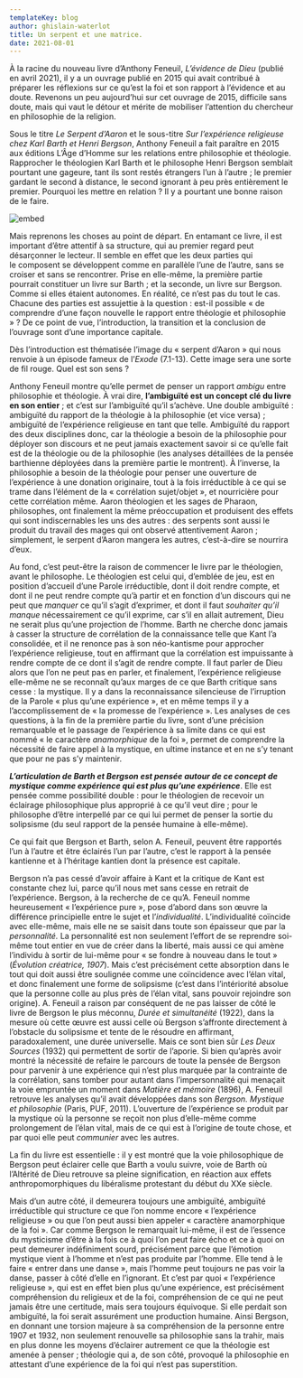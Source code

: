 ```yaml
---
templateKey: blog
author: ghislain-waterlot
title: Un serpent et une matrice.
date: 2021-08-01
---
```

À la racine du nouveau livre d’Anthony Feneuil, *L’évidence de Dieu* (publié en avril 2021), il y a un ouvrage publié en 2015 qui avait contribué à préparer les réflexions sur ce qu’est la foi et son rapport à l’évidence et au doute. Revenons un peu aujourd’hui sur cet ouvrage de 2015, difficile sans doute, mais qui vaut le détour et mérite de mobiliser l’attention du chercheur en philosophie de la religion.

Sous le titre *Le Serpent d’Aaron* et le sous-titre *Sur l’expérience religieuse chez Karl Barth et Henri Bergson*, Anthony Feneuil a fait paraître en 2015 aux éditions L’Âge d’Homme sur les relations entre philosophie et théologie. Rapprocher le théologien Karl Barth et le philosophe Henri Bergson semblait pourtant une gageure, tant ils sont restés étrangers l’un à l’autre ; le premier gardant le second à distance, le second ignorant à peu près entièrement le premier. Pourquoi les mettre en relation ? Il y a pourtant une bonne raison de le faire.

![embed](/img/le-serpent-d-aaron.jpg "embed")

Mais reprenons les choses au point de départ. En entamant ce livre, il est important d’être attentif à sa structure, qui au premier regard peut désarçonner le lecteur. Il semble en effet que les deux parties qui le composent se développent comme en parallèle l’une de l’autre, sans se croiser et sans se rencontrer. Prise en elle-même, la première partie pourrait constituer un livre sur Barth ; et la seconde, un livre sur Bergson. Comme si elles étaient autonomes. En réalité, ce n’est pas du tout le cas. Chacune des parties est assujettie à la question : est-il possible « de comprendre d’une façon nouvelle le rapport entre théologie et philosophie » ? De ce point de vue, l’introduction, la transition et la conclusion de l’ouvrage sont d’une importance capitale.

Dès l’introduction est thématisée l’image du « serpent d’Aaron » qui nous renvoie à un épisode fameux de l’*Exode* (7.1-13). Cette image sera une sorte de fil rouge. Quel est son sens ?

Anthony Feneuil montre qu’elle permet de penser un rapport *ambigu* entre philosophie et théologie. À vrai dire, **l’ambiguïté est un concept clé du livre en son entier** ; et c’est sur l’ambiguïté qu’il s’achève. Une double ambiguïté : ambiguïté du rapport de la théologie à la philosophie (et vice versa) ; ambiguïté de l’expérience religieuse en tant que telle. Ambiguïté du rapport des deux disciplines donc, car la théologie a besoin de la philosophie pour déployer son discours et ne peut jamais exactement savoir si ce qu’elle fait est de la théologie ou de la philosophie (les analyses détaillées de la pensée barthienne déployées dans la première partie le montrent). À l’inverse, la philosophie a besoin de la théologie pour penser une ouverture de l’expérience à une donation originaire, tout à la fois irréductible à ce qui se trame dans l’élément de la « corrélation sujet/objet », et nourricière pour cette corrélation même. Aaron théologien et les sages de Pharaon, philosophes, ont finalement la même préoccupation et produisent des effets qui sont indiscernables les uns des autres : des serpents sont aussi le produit du travail des mages qui ont observé attentivement Aaron ; simplement, le serpent d’Aaron mangera les autres, c’est-à-dire se nourrira d’eux.

Au fond, c’est peut-être la raison de commencer le livre par le théologien, avant le philosophe. Le théologien est celui qui, d’emblée de jeu, est en position d’accueil d’une Parole irréductible, dont il doit rendre compte, et dont il ne peut rendre compte qu’à partir et en fonction d’un discours qui ne peut que *manquer* ce qu’il s’agit d’exprimer, et dont il faut *souhaiter qu’il manque* nécessairement ce qu’il exprime, car s’il en allait autrement, Dieu ne serait plus qu’une projection de l’homme. Barth ne cherche donc jamais à casser la structure de corrélation de la connaissance telle que Kant l’a consolidée, et il ne renonce pas à son néo-kantisme pour approcher l’expérience religieuse, tout en affirmant que la corrélation est impuissante à rendre compte de ce dont il s’agit de rendre compte. Il faut parler de Dieu alors que l’on ne peut pas en parler, et finalement, l’expérience religieuse elle-même ne se reconnaît qu’aux marges de ce que Barth critique sans cesse : la mystique. Il y a dans la reconnaissance silencieuse de l’irruption de la Parole « plus qu’une expérience », et en même temps il y a l’accomplissement de « la promesse de l’expérience ». Les analyses de ces questions, à la fin de la première partie du livre, sont d’une précision remarquable et le passage de l’expérience à sa limite dans ce qui est nommé « le caractère *anamorphique* de la foi », permet de comprendre la nécessité de faire appel à la mystique, en ultime instance et en ne s’y tenant que pour ne pas s’y maintenir.

***L’articulation de Barth et Bergson est pensée autour de ce concept de mystique comme expérience qui est plus qu’une expérience***. Elle est pensée comme possibilité double : pour le théologien de recevoir un éclairage philosophique plus approprié à ce qu’il veut dire ; pour le philosophe d’être interpellé par ce qui lui permet de penser la sortie du solipsisme (du seul rapport de la pensée humaine à elle-même).

Ce qui fait que Bergson et Barth, selon A. Feneuil, peuvent être rapportés l’un à l’autre et être éclairés l’un par l’autre, c’est le rapport à la pensée kantienne et à l’héritage kantien dont la présence est capitale.

Bergson n’a pas cessé d’avoir affaire à Kant et la critique de Kant est constante chez lui, parce qu’il nous met sans cesse en retrait de l’expérience. Bergson, à la recherche de ce qu’A. Feneuil nomme heureusement « l’expérience pure », pose d’abord dans son œuvre la différence principielle entre le sujet et l’*individualité*. L’individualité coïncide avec elle-même, mais elle ne se saisit dans toute son épaisseur que par la *personnalité.* La personnalité est non seulement l’effort de se reprendre soi-même tout entier en vue de créer dans la liberté, mais aussi ce qui amène l’individu à sortir de lui-même pour « se fondre à nouveau dans le tout » (*Évolution créatrice, 1907*). Mais c’est précisément cette absorption dans le tout qui doit aussi être soulignée comme une coïncidence avec l’élan vital, et donc finalement une forme de solipsisme (c’est dans l’intériorité absolue que la personne colle au plus près de l’élan vital, sans pouvoir rejoindre son origine). A. Feneuil a raison par conséquent de ne pas laisser de côté le livre de Bergson le plus méconnu, *Durée et simultanéité* (1922), dans la mesure où cette œuvre est aussi celle où Bergson s’affronte directement à l’obstacle du solipsisme et tente de le résoudre en affirmant, paradoxalement, une durée universelle. Mais ce sont bien sûr *Les Deux Sources* (1932) qui permettent de sortir de l’aporie. Si bien qu’après avoir montré la nécessité de refaire le parcours de toute la pensée de Bergson pour parvenir à une expérience qui n’est plus marquée par la contrainte de la corrélation, sans tomber pour autant dans l’impersonnalité qui menaçait la voie empruntée un moment dans *Matière et mémoire* (1896), A. Feneuil retrouve les analyses qu’il avait développées dans son *Bergson. Mystique et philosophie* (Paris, PUF, 2011). L’ouverture de l’expérience se produit par la mystique où la personne se reçoit non plus d’elle-même comme prolongement de l’élan vital, mais de ce qui est à l’origine de toute chose, et par quoi elle peut *communier* avec les autres.

La fin du livre est essentielle : il y est montré que la voie philosophique de Bergson peut éclairer celle que Barth a voulu suivre, voie de Barth où l’Altérité de Dieu retrouve sa pleine signification, en réaction aux effets anthropomorphiques du libéralisme protestant du début du XXe siècle.

Mais d’un autre côté, il demeurera toujours une ambiguïté, ambiguïté irréductible qui structure ce que l’on nomme encore « l’expérience religieuse » ou que l’on peut aussi bien appeler « caractère anamorphique de la foi ». Car comme Bergson le remarquait lui-même, il est de l’essence du mysticisme d’être à la fois ce à quoi l’on peut faire écho et ce à quoi on peut demeurer indéfiniment sourd, précisément parce que l’émotion mystique vient à l’homme et n’est pas produite par l’homme. Elle tend à le faire « entrer dans une danse », mais l’homme peut toujours ne pas voir la danse, passer à côté d’elle en l’ignorant. Et c’est par quoi « l’expérience religieuse », qui est en effet bien plus qu’une expérience, est précisément compréhension du religieux et de la foi, compréhension de ce qui ne peut jamais être une certitude, mais sera toujours équivoque. Si elle perdait son ambiguïté, la foi serait assurément une production humaine. Ainsi Bergson, en donnant une torsion majeure à sa compréhension de la personne entre 1907 et 1932, non seulement renouvelle sa philosophie sans la trahir, mais en plus donne les moyens d’éclairer autrement ce que la théologie est amenée à penser ; théologie qui a, de son côté, provoqué la philosophie en attestant d’une expérience de la foi qui n’est pas superstition.